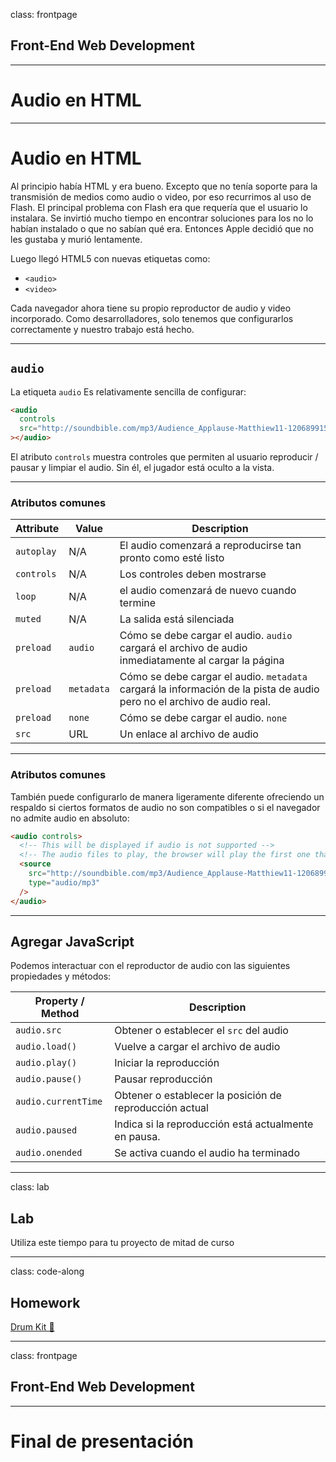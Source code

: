 class: frontpage

<div>
  <h2>Front-End Web Development</h2>
  <hr/>
  <h1>Audio en HTML</h1>
</div>

---

# Audio en HTML

Al principio había HTML y era bueno. Excepto que no tenía soporte para la transmisión de medios como audio o video, por eso recurrimos al uso de Flash. El principal problema con Flash era que requería que el usuario lo instalara. Se invirtió mucho tiempo en encontrar soluciones para los no lo habían instalado o que no sabían qué era. Entonces Apple decidió que no les gustaba y murió lentamente.

Luego llegó HTML5 con nuevas etiquetas como:

- `<audio>`
- `<video>`

Cada navegador ahora tiene su propio reproductor de audio y video incorporado. Como desarrolladores, solo tenemos que configurarlos correctamente y nuestro trabajo está hecho.

---

## `audio`

La etiqueta `audio` Es relativamente sencilla de configurar:

```html
<audio
  controls
  src="http://soundbible.com/mp3/Audience_Applause-Matthiew11-1206899159.mp3"
></audio>
```

El atributo `controls` muestra controles que permiten al usuario reproducir / pausar y limpiar el audio. Sin él, el jugador está oculto a la vista.

---

### Atributos comunes

| Attribute  | Value      | Description                                                                                                            |
| ---------- | ---------- | ---------------------------------------------------------------------------------------------------------------------- |
| `autoplay` | N/A        | El audio comenzará a reproducirse tan pronto como esté listo                                                           |
| `controls` | N/A        | Los controles deben mostrarse                                                                                          |
| `loop`     | N/A        | el audio comenzará de nuevo cuando termine                                                                             |
| `muted`    | N/A        | La salida está silenciada                                                                                              |
| `preload`  | `audio`    | Cómo se debe cargar el audio. `audio` cargará el archivo de audio inmediatamente al cargar la página                   |
| `preload`  | `metadata` | Cómo se debe cargar el audio. `metadata` cargará la información de la pista de audio pero no el archivo de audio real. |
| `preload`  | `none`     | Cómo se debe cargar el audio. `none`                                                                                   |
| `src`      | URL        | Un enlace al archivo de audio                                                                                          |

---

### Atributos comunes

También puede configurarlo de manera ligeramente diferente ofreciendo un respaldo si ciertos formatos de audio no son compatibles o si el navegador no admite audio en absoluto:

```html
<audio controls>
  <!-- This will be displayed if audio is not supported -->
  <!-- The audio files to play, the browser will play the first one that it is able -->
  <source
    src="http://soundbible.com/mp3/Audience_Applause-Matthiew11-1206899159.mp3"
    type="audio/mp3"
  />
</audio>
```

---

## Agregar JavaScript

Podemos interactuar con el reproductor de audio con las siguientes propiedades y métodos:

| **Property / Method** | **Description**                                         |
| --------------------- | ------------------------------------------------------- |
| `audio.src`           | Obtener o establecer el `src` del audio                 |
| `audio.load()`        | Vuelve a cargar el archivo de audio                     |
| `audio.play()`        | Iniciar la reproducción                                 |
| `audio.pause()`       | Pausar reproducción                                     |
| `audio.currentTime`   | Obtener o establecer la posición de reproducción actual |
| `audio.paused`        | Indica si la reproducción está actualmente en pausa.    |
| `audio.onended`       | Se activa cuando el audio ha terminado                  |

---

class: lab

## Lab

Utiliza este tiempo para tu proyecto de mitad de curso

---

class: code-along

## Homework

[Drum Kit 🥁](https://github.com/pataruco/ga/raw/main/labs/drum-kit/drum-kit-starter-code.zip)

---

class: frontpage

<div>
  <h2>Front-End Web Development</h2>
  <hr/>
  <h1>Final de presentación</h1>
</div>
